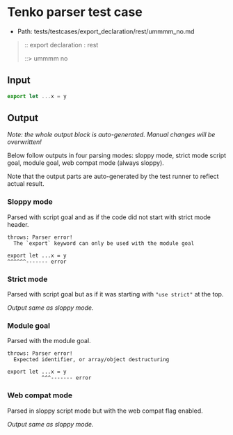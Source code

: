 # Tenko parser test case

- Path: tests/testcases/export_declaration/rest/ummmm_no.md

> :: export declaration : rest
>
> ::> ummmm no

## Input

`````js
export let ...x = y
`````

## Output

_Note: the whole output block is auto-generated. Manual changes will be overwritten!_

Below follow outputs in four parsing modes: sloppy mode, strict mode script goal, module goal, web compat mode (always sloppy).

Note that the output parts are auto-generated by the test runner to reflect actual result.

### Sloppy mode

Parsed with script goal and as if the code did not start with strict mode header.

`````
throws: Parser error!
  The `export` keyword can only be used with the module goal

export let ...x = y
^^^^^^------- error
`````

### Strict mode

Parsed with script goal but as if it was starting with `"use strict"` at the top.

_Output same as sloppy mode._

### Module goal

Parsed with the module goal.

`````
throws: Parser error!
  Expected identifier, or array/object destructuring

export let ...x = y
           ^^^------- error
`````


### Web compat mode

Parsed in sloppy script mode but with the web compat flag enabled.

_Output same as sloppy mode._
